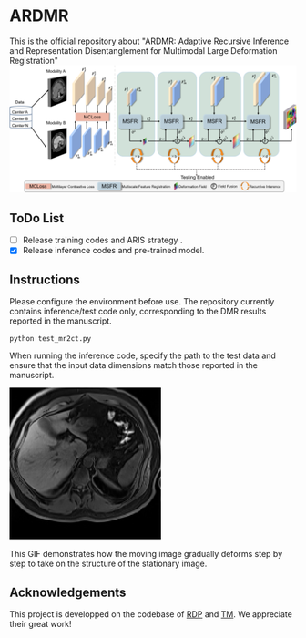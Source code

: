 # ARDMR
This is the official  repository about "ARDMR: Adaptive Recursive Inference and Representation Disentanglement for Multimodal Large Deformation Registration"
![png](model3.png)
## ToDo List
- [ ] Release training codes and ARIS strategy .
- [x] Release inference codes and pre-trained model. 

## Instructions
Please configure the environment before use. 
The repository currently contains inference/test code only, corresponding to the DMR results reported in the manuscript.
```shell
python test_mr2ct.py
```
When running the inference code, specify the path to the test data and ensure that the input data dimensions match those reported in the manuscript.

![gif](multiscale.gif)

This GIF demonstrates how the moving image gradually deforms step by step to take on the structure of the stationary image.

## Acknowledgements
This project is developped on the codebase of [RDP](https://github.com/ZAX130/RDP) and [TM](https://github.com/junyuchen245/TransMorph_Transformer_for_Medical_Image_Registration). We appreciate their great work! 

